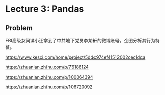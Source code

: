 # Lecture 3: Pandas

## Problem

FBI高级女间谍小汪拿到了中共地下党员李某轩的微博账号，企图分析其行为特征。



https://www.kesci.com/home/project/5ddc974ef41512002cec1dca



https://zhuanlan.zhihu.com/p/76186124



https://zhuanlan.zhihu.com/p/100064394



https://zhuanlan.zhihu.com/p/106720092